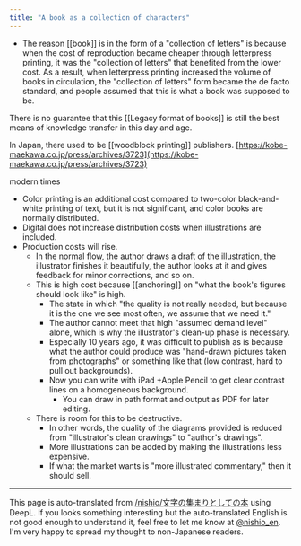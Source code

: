 ```yaml
---
title: "A book as a collection of characters"
---
```


- The reason [[book]] is in the form of a "collection of letters" is because when the cost of reproduction became cheaper through letterpress printing, it was the "collection of letters" that benefited from the lower cost.
As a result, when letterpress printing increased the volume of books in circulation, the "collection of letters" form became the de facto standard, and people assumed that this is what a book was supposed to be.

There is no guarantee that this [[Legacy format of books]] is still the best means of knowledge transfer in this day and age.

In Japan, there used to be [[woodblock printing]] publishers.
[https://kobe-maekawa.co.jp/press/archives/3723](https://kobe-maekawa.co.jp/press/archives/3723)

modern times
- Color printing is an additional cost compared to two-color black-and-white printing of text, but it is not significant, and color books are normally distributed.
- Digital does not increase distribution costs when illustrations are included.
- Production costs will rise.
    - In the normal flow, the author draws a draft of the illustration, the illustrator finishes it beautifully, the author looks at it and gives feedback for minor corrections, and so on.
    - This is high cost because [[anchoring]] on "what the book's figures should look like" is high.
        - The state in which "the quality is not really needed, but because it is the one we see most often, we assume that we need it."
        - The author cannot meet that high "assumed demand level" alone, which is why the illustrator's clean-up phase is necessary.
        - Especially 10 years ago, it was difficult to publish as is because what the author could produce was "hand-drawn pictures taken from photographs" or something like that (low contrast, hard to pull out backgrounds).
        - Now you can write with iPad +Apple Pencil to get clear contrast lines on a homogeneous background.
            - You can draw in path format and output as PDF for later editing.
    - There is room for this to be destructive.
        - In other words, the quality of the diagrams provided is reduced from "illustrator's clean drawings" to "author's drawings".
        - More illustrations can be added by making the illustrations less expensive.
        - If what the market wants is "more illustrated commentary," then it should sell.

---
This page is auto-translated from [/nishio/文字の集まりとしての本](https://scrapbox.io/nishio/文字の集まりとしての本) using DeepL. If you looks something interesting but the auto-translated English is not good enough to understand it, feel free to let me know at [@nishio_en](https://twitter.com/nishio_en). I'm very happy to spread my thought to non-Japanese readers.